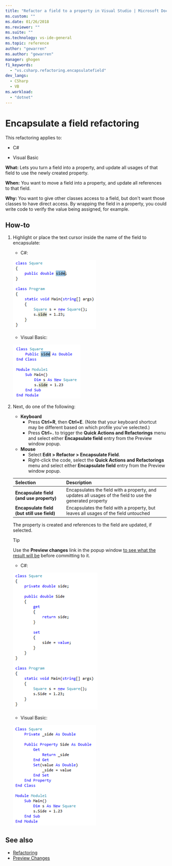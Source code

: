 ```yaml
---
title: "Refactor a field to a property in Visual Studio | Microsoft Docs"
ms.custom: ""
ms.date: 01/26/2018
ms.reviewer: ""
ms.suite: ""
ms.technology: vs-ide-general
ms.topic: reference
author: "gewarren"
ms.author: "gewarren"
manager: ghogen
f1_keywords:
  - "vs.csharp.refactoring.encapsulatefield"
dev_langs:
  - CSharp
  - VB
ms.workload:
  - "dotnet"
---
```

# Encapsulate a field refactoring

This refactoring applies to:

- C#

- Visual Basic

**What:** Lets you turn a field into a property, and update all usages of that field to use the newly created property.

**When:** You want to move a field into a property, and update all references to that field.

**Why:** You want to give other classes access to a field, but don't want those classes to have direct access.  By wrapping the field in a property, you could write code to verify the value being assigned, for example.

## How-to

1. Highlight or place the text cursor inside the name of the field to encapsulate:

   - C#:

    ![Highlighted code - C#](media/encapsulate-highlight-cs.png)

   - Visual Basic:

    ![Highlighted code - Visual Basic](media/encapsulate-highlight-vb.png)

1. Next, do one of the following:

   - **Keyboard**
     - Press **Ctrl+R**, then **Ctrl+E**.  (Note that your keyboard shortcut may be different based on which profile you've selected.)
     - Press **Ctrl**+**.** to trigger the **Quick Actions and Refactorings** menu and select either **Encapsulate field** entry from the Preview window popup.
   - **Mouse**
     - Select **Edit > Refactor > Encapsulate Field**.
     - Right-click the code, select the **Quick Actions and Refactorings** menu and select either **Encapsulate field** entry from the Preview window popup.

   Selection | Description
   --------- | -----------
   **Encapsulate field (and use property)** | Encapsulates the field with a property, and updates all usages of the field to use the generated property
   **Encapsulate field (but still use field)** | Encapsulates the field with a property, but leaves all usages of the field untouched

   The property is created and references to the field are updated, if selected.

   > [!TIP]
   > Use the **Preview changes** link in the popup window [to see what the result will be](../../ide/preview-changes.md) before committing to it.

   - C#:

    ![Encapsulate Property result - C#](media/encapsulate-result-cs.png)

   - Visual Basic:

    ![Encapsulate Property result - Visual Basic](media/encapsulate-result-vb.png)

## See also

- [Refactoring](../refactoring-in-visual-studio.md)
- [Preview Changes](../../ide/preview-changes.md)